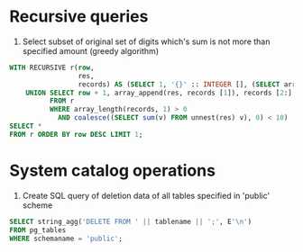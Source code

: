 # Recursive queries

1. Select subset of original set of digits which's sum is not more than specified amount (greedy algorithm)
```sql
WITH RECURSIVE r(row,
                 res,
                 records) AS (SELECT 1, '{}' :: INTEGER [], (SELECT array_agg(s) FROM generate_series(1, 20) s) s
    UNION SELECT row + 1, array_append(res, records [1]), records [2:]
          FROM r
          WHERE array_length(records, 1) > 0
            AND coalesce((SELECT sum(v) FROM unnest(res) v), 0) < 10)
SELECT *
FROM r ORDER BY row DESC LIMIT 1;
```

# System catalog operations

1. Create SQL query of deletion data of all tables specified in 'public' scheme
``` sql
SELECT string_agg('DELETE FROM ' || tablename || ';', E'\n')  
FROM pg_tables  
WHERE schemaname = 'public';
```
